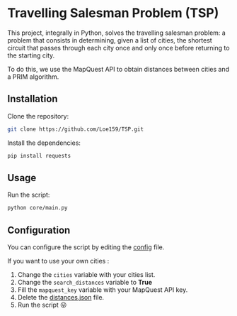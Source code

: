 Travelling Salesman Problem (TSP)
===================================================

This project, integrally in Python, solves the travelling salesman problem: a problem that consists in determining, given a list of cities, the shortest circuit that passes through each city once and only once before returning to the starting city.

To do this, we use the MapQuest API to obtain distances between cities and a PRIM algorithm.
 
Installation
------------

Clone the repository:
```sh
git clone https://github.com/Loe159/TSP.git
```

Install the dependencies:
```sh
pip install requests
```

Usage
-----
Run the script:
```sh
python core/main.py
```

Configuration
-----
You can configure the script by editing the [config](https://github.com/Loe159/TSP/tree/master/data) file.

If you want to use your own cities :
1. Change the `cities` variable with your cities list.
2. Change the `search_distances` variable to **True**
3. Fill the `mapquest_key` variable with your MapQuest API key.
4. Delete the [distances.json](https://github.com/Loe159/TSP/blob/master/data/distances.json) file.
5. Run the script 😜
